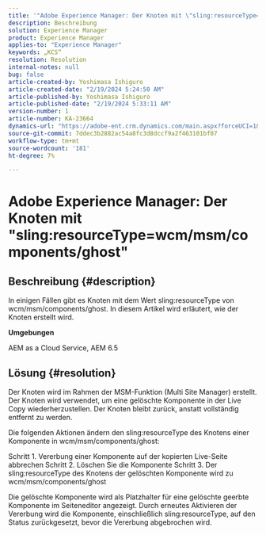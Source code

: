 ```yaml
---
title: '"Adobe Experience Manager: Der Knoten mit \"sling:resourceType=wcm/msm/components/ghost\"'
description: Beschreibung
solution: Experience Manager
product: Experience Manager
applies-to: "Experience Manager"
keywords: „KCS“
resolution: Resolution
internal-notes: null
bug: false
article-created-by: Yoshimasa Ishiguro
article-created-date: "2/19/2024 5:24:50 AM"
article-published-by: Yoshimasa Ishiguro
article-published-date: "2/19/2024 5:33:11 AM"
version-number: 1
article-number: KA-23664
dynamics-url: "https://adobe-ent.crm.dynamics.com/main.aspx?forceUCI=1&pagetype=entityrecord&etn=knowledgearticle&id=e3f2f62d-e7ce-ee11-9079-6045bd0065b6"
source-git-commit: 7ddec3b2882ac54a8fc3d8dccf9a2f463101bf07
workflow-type: tm+mt
source-wordcount: '181'
ht-degree: 7%

---
```


# Adobe Experience Manager: Der Knoten mit &quot;sling:resourceType=wcm/msm/components/ghost&quot;

## Beschreibung {#description}


In einigen Fällen gibt es Knoten mit dem Wert sling:resourceType von wcm/msm/components/ghost. In diesem Artikel wird erläutert, wie der Knoten erstellt wird.

<b>Umgebungen</b>

AEM as a Cloud Service, AEM 6.5


## Lösung {#resolution}


Der Knoten wird im Rahmen der MSM-Funktion (Multi Site Manager) erstellt. Der Knoten wird verwendet, um eine gelöschte Komponente in der Live Copy wiederherzustellen. Der Knoten bleibt zurück, anstatt vollständig entfernt zu werden.

Die folgenden Aktionen ändern den sling:resourceType des Knotens einer Komponente in wcm/msm/components/ghost:

Schritt 1. Vererbung einer Komponente auf der kopierten Live-Seite abbrechen Schritt 2. Löschen Sie die Komponente Schritt 3. Der sling:resourceType des Knotens der gelöschten Komponente wird zu wcm/msm/components/ghost

Die gelöschte Komponente wird als Platzhalter für eine gelöschte geerbte Komponente im Seiteneditor angezeigt. Durch erneutes Aktivieren der Vererbung wird die Komponente, einschließlich sling:resourceType, auf den Status zurückgesetzt, bevor die Vererbung abgebrochen wird.
